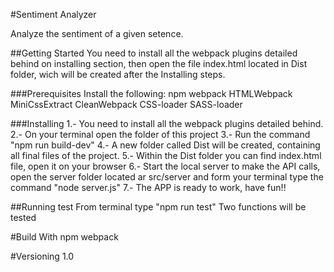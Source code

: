 #Sentiment Analyzer

Analyze the sentiment of a given setence.

##Getting Started
You need to install all the webpack plugins detailed behind on installing section, then open the file index.html located in Dist folder, wich will be created after the Installing steps.


###Prerequisites
Install the following:
  npm
  webpack
  HTMLWebpack
  MiniCssExtract
  CleanWebpack
  CSS-loader
  SASS-loader

###Installing
1.- You need to install all the webpack plugins detailed behind.
2.- On your terminal open the folder of this project
3.- Run the command "npm run build-dev"
4.- A new folder called Dist will be created, containing all final files of the project.
5.- Within the Dist folder you can find index.html file, open it on your browser
6.- Start the local server to make the API calls, open the server folder located ar src/server and form your terminal type the command "node server.js"
7.- The APP is ready to work, have fun!!

##Running test
From terminal type "npm run test"
Two functions will be tested

#Build With
npm
webpack

#Versioning
1.0